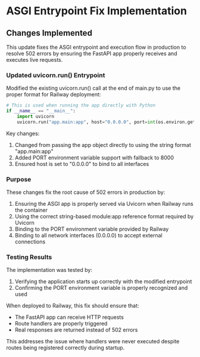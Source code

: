 # ASGI Entrypoint Fix Implementation

## Changes Implemented

This update fixes the ASGI entrypoint and execution flow in production to resolve 502 errors by ensuring the FastAPI app properly receives and executes live requests.

### Updated uvicorn.run() Entrypoint

Modified the existing uvicorn.run() call at the end of main.py to use the proper format for Railway deployment:

```python
# This is used when running the app directly with Python
if __name__ == "__main__":
    import uvicorn
    uvicorn.run("app.main:app", host="0.0.0.0", port=int(os.environ.get("PORT", 8000)))
```

Key changes:

1. Changed from passing the app object directly to using the string format "app.main:app"
2. Added PORT environment variable support with fallback to 8000
3. Ensured host is set to "0.0.0.0" to bind to all interfaces

### Purpose

These changes fix the root cause of 502 errors in production by:

1. Ensuring the ASGI app is properly served via Uvicorn when Railway runs the container
2. Using the correct string-based module:app reference format required by Uvicorn
3. Binding to the PORT environment variable provided by Railway
4. Binding to all network interfaces (0.0.0.0) to accept external connections

### Testing Results

The implementation was tested by:

1. Verifying the application starts up correctly with the modified entrypoint
2. Confirming the PORT environment variable is properly recognized and used

When deployed to Railway, this fix should ensure that:

- The FastAPI app can receive HTTP requests
- Route handlers are properly triggered
- Real responses are returned instead of 502 errors

This addresses the issue where handlers were never executed despite routes being registered correctly during startup.
